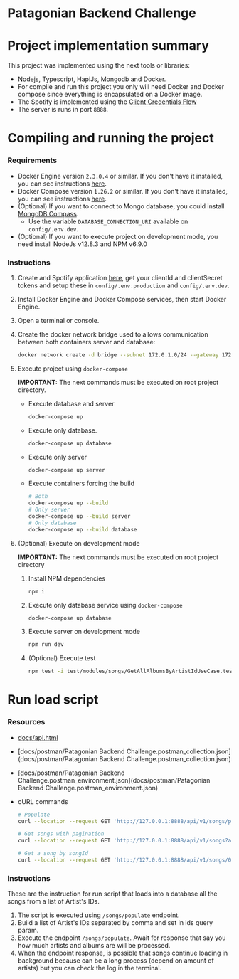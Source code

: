 # Patagonian Backend Challenge

# Project implementation summary

This project was implemented using the next tools or libraries:

- Nodejs, Typescript, HapiJs, Mongodb and Docker.
- For compile and run this project you only will need Docker and Docker compose since everything is encapsulated on a Docker image.
- The Spotify is implemented using the [Client Credentials Flow](https://developer.spotify.com/documentation/general/guides/authorization-guide/#client-credentials-flow)
- The server is runs in port `8888`.

# Compiling and running the project

### Requirements

- Docker Engine version `2.3.0.4` or similar. If you don't have it installed, you can see instructions [here](https://docs.docker.com/engine/install/).
- Docker Compose version `1.26.2` or similar. If you don't have it installed, you can see instructions [here](https://docs.docker.com/compose/install/).
- (Optional) If you want to connect to Mongo database, you could install [MongoDB Compass](https://www.mongodb.com/try/download/compass).
    - Use the variable `DATABASE_CONNECTION_URI` available on `config/.env.dev`.
- (Optional) If you want to execute project on development mode, you need install NodeJs v12.8.3 and NPM v6.9.0

### Instructions

1. Create and Spotify application [here](https://developer.spotify.com/documentation/general/guides/app-settings/), get your clientId and clientSecret tokens and setup these in `config/.env.production` and `config/.env.dev`.
2. Install Docker Engine and Docker Compose services, then start Docker Engine.
3. Open a terminal or console.
4. Create the docker network bridge used to allows communication between both containers server and database:

    ```bash
    docker network create -d bridge --subnet 172.0.1.0/24 --gateway 172.0.1.1 songs-net
    ```

5. Execute project using `docker-compose`

    **IMPORTANT:** The next commands must be executed on root project directory.

    - Execute database and server

        ```bash
        docker-compose up
        ```

    - Execute only database.

        ```bash
        docker-compose up database
        ```

    - Execute only server

        ```bash
        docker-compose up server
        ```

    - Execute containers forcing the build

        ```bash
        # Both
        docker-compose up --build
        # Only server
        docker-compose up --build server
        # Only database
        docker-compose up --build database
        ```

6. (Optional) Execute on development mode

    **IMPORTANT:** The next commands must be executed on root project directory

    1. Install NPM dependencies

        ```bash
        npm i
        ```

    2. Execute only database service using `docker-compose`

        ```bash
        docker-compose up database
        ```

    3. Execute server on development mode

        ```bash
        npm run dev
        ```

    4. (Optional) Execute test

        ```bash
        npm test -i test/modules/songs/GetAllAlbumsByArtistIdUseCase.test.ts
        ```

# Run load script

### **Resources**

- [docs/api.html](docs/api.html)
- [docs/postman/Patagonian Backend Challenge.postman_collection.json](docs/postman/Patagonian Backend Challenge.postman_collection.json)
- [docs/postman/Patagonian Backend Challenge.postman_environment.json](docs/postman/Patagonian Backend Challenge.postman_environment.json)
- cURL commands

    ```bash
    # Populate
    curl --location --request GET 'http://127.0.0.1:8888/api/v1/songs/populate?ids=1r4hJ1h58CWwUQe3MxPuau,2gRP1Ezbtj3qrERnd0XasU'

    # Get songs with pagination
    curl --location --request GET 'http://127.0.0.1:8888/api/v1/songs?artistName=Maluma&limit=5&offset=10'

    # Get a song by songId
    curl --location --request GET 'http://127.0.0.1:8888/api/v1/songs/0GgGvBbhKzVKeiW8JdgyTh'
    ```

### **Instructions**

These are the instruction for run script that loads into a database all the songs from a list of Artist's IDs.

1. The script is executed using `/songs/populate` endpoint.
2. Build a list of Artist's IDs separated by comma and set in ids query param.
3. Execute the endpoint `/songs/populate`. Await for response that say you how much artists and albums are will be processed.
4. When the endpoint response, is possible that songs continue loading in background because can be a long process (depend on amount of artists) but you can check the log in the terminal.

